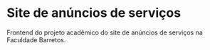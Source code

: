 # Site de anúncios de serviços
Frontend do projeto acadêmico do site de anúncios de serviços na Faculdade Barretos.
